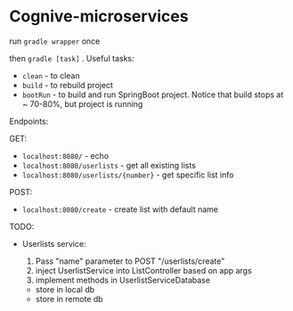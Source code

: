# Cognive-microservices

run `gradle wrapper` once

 then `gradle [task]` . Useful tasks:

* `clean` - to clean
* `build` - to rebuild project
* `bootRun` - to build and run SpringBoot project.
            Notice that build stops at ~ 70-80%, but project is running

Endpoints:

GET:

  - `localhost:8080/` - echo
  - `localhost:8080/userlists` - get all existing lists
  - `localhost:8080/userlists/{number}` - get specific list info


POST:

  - `localhost:8080/create` - create list with default name


TODO:

* Userlists service:

  1. Pass "name" parameter to POST "/userlists/create"
  2. inject UserlistService into ListController based on app args
  3. implement methods in UserlistServiceDatabase

    + store in local db
    + store in remote db
